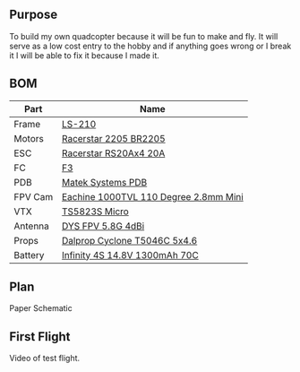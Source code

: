 
## Purpose
To build my own quadcopter because it will be fun to make and fly. It will serve
 as a low cost entry to the hobby and if anything goes wrong or I break it
 I will be able to fix it because I made it.



## BOM

Part | Name |
------------- | -------------
Frame | <a href="https://goo.gl/aYbrOu">LS-210</a>
Motors | <a href="https://goo.gl/a0K6uP">Racerstar 2205 BR2205</a>
ESC | <a href="https://goo.gl/fn3qAT">Racerstar RS20Ax4 20A</a>
FC | <a href="https://goo.gl/iR5tkF">F3</a>
PDB | <a href="https://goo.gl/FTEg89">Matek Systems PDB</a>
FPV Cam | <a href="https://goo.gl/6sQSpP">Eachine 1000TVL 110 Degree 2.8mm Mini</a>
VTX | <a href="https://goo.gl/18OOai">TS5823S Micro</a>
Antenna | <a href="https://goo.gl/7077TR">DYS FPV 5.8G 4dBi</a>
Props | <a href="https://goo.gl/aBQx3v">Dalprop Cyclone T5046C 5x4.6</a>
Battery | <a href="https://goo.gl/b7iOPu">Infinity 4S 14.8V 1300mAh 70C</a>

<a href=""></a>






## Plan
Paper Schematic

## First Flight
Video of test flight.

